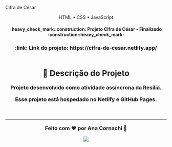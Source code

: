  Cifra de César

 <p align="center">HTML • CSS • JavaScript</p>

<h4 align="center"> 
:heavy_check_mark::construction:  Projeto Cifra de César • Finalizado  :construction::heavy_check_mark:
</h4>

<h3 align="center"> :link:  Link do projeto: https://cifra-de-cesar.netlify.app/<hs>
<br>
 <br>

## :receipt: Descrição do Projeto

<p>Projeto desenvolvido como atividade assíncrona da Resilia. 
<br>

Esse projeto está hospedado no Netlify e GitHub Pages.</p>

<br>
<hr>

Feito com ❤️ por Ana Cornachi :wave:

<a href="https://www.linkedin.com/in/anacornachi/"><img src="https://img.shields.io/badge/LinkedIn-0077B5?style=for-the-badge&logo=linkedin&logoColor=white" target="_blank"/>
